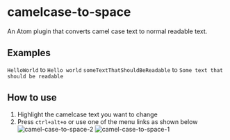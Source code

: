 # camelcase-to-space
An Atom plugin that converts camel case text to normal readable text.

## Examples
`HelloWorld` to `Hello world`
`someTextThatShouldBeReadable` to `Some text that should be readable`

## How to use
1. Highlight the camelcase text you want to change
2. Press `ctrl+alt+o` or use one of the menu links as shown below
![camel-case-to-space-2](https://user-images.githubusercontent.com/1107248/43578256-81597d74-964e-11e8-9a52-bbe0c40719d5.jpg)
![camel-case-to-space-1](https://user-images.githubusercontent.com/1107248/43578257-817319aa-964e-11e8-8c99-dc10523e93a4.jpg)
